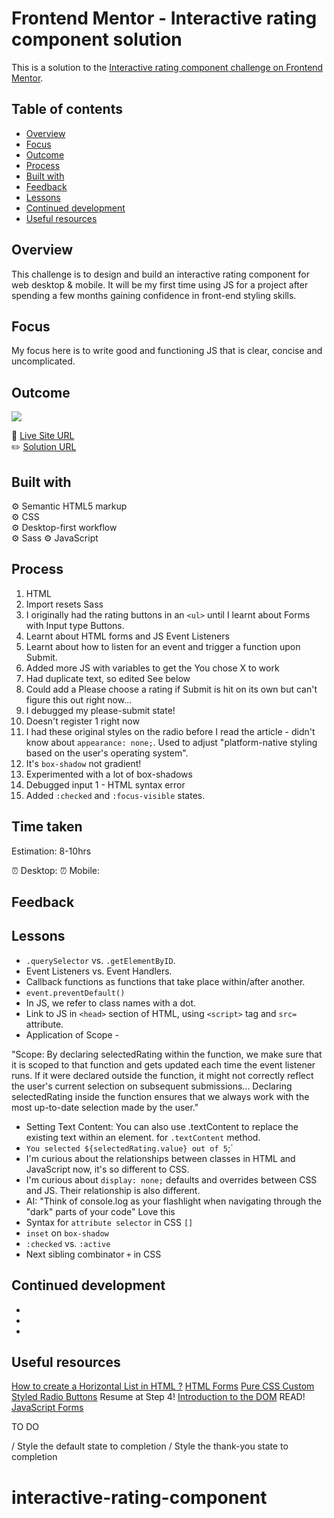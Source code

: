 # Frontend Mentor - Interactive rating component solution

This is a solution to the [Interactive rating component challenge on Frontend Mentor](https://www.frontendmentor.io/challenges/interactive-rating-component-koxpeBUmI).

## Table of contents

- [Overview](#overview)
- [Focus](#focus)
- [Outcome](#outcome)
- [Process](#process)
- [Built with](#built-with)
- [Feedback](#feedback)
- [Lessons](#lessons)
- [Continued development](#cont-development)
- [Useful resources](#useful-resources)

## Overview

This challenge is to design and build an interactive rating component for web desktop & mobile. It will be my first time using JS for a project after spending a few months gaining confidence in front-end styling skills.

## Focus

My focus here is to write good and functioning JS that is clear, concise and uncomplicated.

## Outcome

![](./)

:jigsaw: [Live Site URL]()  
:pencil2: [Solution URL]()

## Built with

:gear: Semantic HTML5 markup  
:gear: CSS  
:gear: Desktop-first workflow  
:gear: Sass
:gear: JavaScript

## Process

1. HTML
2. Import resets Sass
3. I originally had the rating buttons in an `<ul>` until I learnt about Forms with Input type Buttons.
4. Learnt about HTML forms and JS Event Listeners
5. Learnt about how to listen for an event and trigger a function upon Submit.
6. Added more JS with variables to get the You chose X to work
7. Had duplicate text, so edited See below
8. Could add a Please choose a rating if Submit is hit on its own but can't figure this out right now...
9. I debugged my please-submit state!
10. Doesn't register 1 right now
11. I had these original styles on the radio before I read the article - didn't know about `appearance: none;`. Used to adjust "platform-native styling based on the user's operating system".
12. It's `box-shadow` not gradient!
13. Experimented with a lot of box-shadows
14. Debugged input 1 - HTML syntax error
15. Added `:checked` and `:focus-visible` states.

## Time taken

Estimation: 8-10hrs

:alarm_clock: Desktop:
:alarm_clock: Mobile:

## Feedback

## Lessons

- `.querySelector` vs. `.getElementByID`.
- Event Listeners vs. Event Handlers.
- Callback functions as functions that take place within/after another.
- `event.preventDefault()`
- In JS, we refer to class names with a dot.
- Link to JS in `<head>` section of HTML, using `<script>` tag and `src=` attribute.
- Application of Scope -

"Scope: By declaring selectedRating within the function, we make sure that it is scoped to that function and gets updated each time the event listener runs. If it were declared outside the function, it might not correctly reflect the user's current selection on subsequent submissions... Declaring selectedRating inside the function ensures that we always work with the most up-to-date selection made by the user."

- Setting Text Content: You can also use .textContent to replace the existing text within an element. for `.textContent` method.
- `You selected ${selectedRating.value} out of 5`;`
- I'm curious about the relationships between classes in HTML and JavaScript now, it's so different to CSS.
- I'm curious about `display: none;` defaults and overrides between CSS and JS. Their relationship is also different.
- AI: "Think of console.log as your flashlight when navigating through the "dark" parts of your code" Love this
- Syntax for `attribute selector` in CSS `[]`
- `inset` on `box-shadow`
- `:checked` vs. `:active`
- Next sibling combinator `+` in CSS

## Continued development

-
-
-

## Useful resources

[How to create a Horizontal List in HTML ?](https://www.geeksforgeeks.org/how-to-create-a-horizontal-list-in-html/)
[HTML Forms](https://www.w3schools.com/html/html_forms.asp)
[](https://discord.com/channels/824970620529279006/1195616458961592380/1195619278192386058)
[Pure CSS Custom Styled Radio Buttons](https://moderncss.dev/pure-css-custom-styled-radio-buttons/) Resume at Step 4!
[Introduction to the DOM](https://developer.mozilla.org/en-US/docs/Web/API/Document_Object_Model/Introduction) READ!
[JavaScript Forms](https://www.w3schools.com/js/js_validation.asp)

TO DO

/ Style the default state to completion
/ Style the thank-you state to completion

# interactive-rating-component
